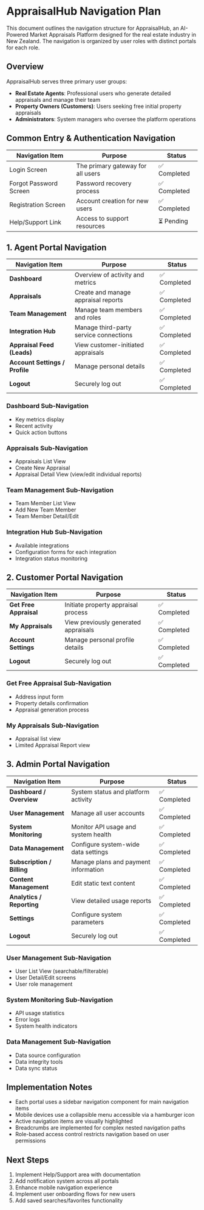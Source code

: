 
# AppraisalHub Navigation Plan

This document outlines the navigation structure for AppraisalHub, an AI-Powered Market Appraisals Platform designed for the real estate industry in New Zealand. The navigation is organized by user roles with distinct portals for each role.

## Overview

AppraisalHub serves three primary user groups:
- **Real Estate Agents**: Professional users who generate detailed appraisals and manage their team
- **Property Owners (Customers)**: Users seeking free initial property appraisals
- **Administrators**: System managers who oversee the platform operations

## Common Entry & Authentication Navigation

| Navigation Item | Purpose | Status |
|----------------|---------|--------|
| Login Screen | The primary gateway for all users | ✅ Completed |
| Forgot Password Screen | Password recovery process | ✅ Completed |
| Registration Screen | Account creation for new users | ✅ Completed |
| Help/Support Link | Access to support resources | ⏳ Pending |

## 1. Agent Portal Navigation

| Navigation Item | Purpose | Status |
|----------------|---------|--------|
| **Dashboard** | Overview of activity and metrics | ✅ Completed |
| **Appraisals** | Create and manage appraisal reports | ✅ Completed |
| **Team Management** | Manage team members and roles | ✅ Completed |
| **Integration Hub** | Manage third-party service connections | ✅ Completed |
| **Appraisal Feed (Leads)** | View customer-initiated appraisals | ✅ Completed |
| **Account Settings / Profile** | Manage personal details | ✅ Completed |
| **Logout** | Securely log out | ✅ Completed |

### Dashboard Sub-Navigation
- Key metrics display
- Recent activity
- Quick action buttons

### Appraisals Sub-Navigation
- Appraisals List View
- Create New Appraisal
- Appraisal Detail View (view/edit individual reports)

### Team Management Sub-Navigation
- Team Member List View
- Add New Team Member
- Team Member Detail/Edit

### Integration Hub Sub-Navigation
- Available integrations
- Configuration forms for each integration
- Integration status monitoring

## 2. Customer Portal Navigation

| Navigation Item | Purpose | Status |
|----------------|---------|--------|
| **Get Free Appraisal** | Initiate property appraisal process | ✅ Completed |
| **My Appraisals** | View previously generated appraisals | ✅ Completed |
| **Account Settings** | Manage personal profile details | ✅ Completed |
| **Logout** | Securely log out | ✅ Completed |

### Get Free Appraisal Sub-Navigation
- Address input form
- Property details confirmation
- Appraisal generation process

### My Appraisals Sub-Navigation
- Appraisal list view
- Limited Appraisal Report view

## 3. Admin Portal Navigation

| Navigation Item | Purpose | Status |
|----------------|---------|--------|
| **Dashboard / Overview** | System status and platform activity | ✅ Completed |
| **User Management** | Manage all user accounts | ✅ Completed |
| **System Monitoring** | Monitor API usage and system health | ✅ Completed |
| **Data Management** | Configure system-wide data settings | ✅ Completed |
| **Subscription / Billing** | Manage plans and payment information | ✅ Completed |
| **Content Management** | Edit static text content | ✅ Completed |
| **Analytics / Reporting** | View detailed usage reports | ✅ Completed |
| **Settings** | Configure system parameters | ✅ Completed |
| **Logout** | Securely log out | ✅ Completed |

### User Management Sub-Navigation
- User List View (searchable/filterable)
- User Detail/Edit screens
- User role management

### System Monitoring Sub-Navigation
- API usage statistics
- Error logs
- System health indicators

### Data Management Sub-Navigation
- Data source configuration
- Data integrity tools
- Data sync status

## Implementation Notes

- Each portal uses a sidebar navigation component for main navigation items
- Mobile devices use a collapsible menu accessible via a hamburger icon
- Active navigation items are visually highlighted
- Breadcrumbs are implemented for complex nested navigation paths
- Role-based access control restricts navigation based on user permissions

## Next Steps

1. Implement Help/Support area with documentation
2. Add notification system across all portals
3. Enhance mobile navigation experience
4. Implement user onboarding flows for new users
5. Add saved searches/favorites functionality


